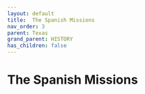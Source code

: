 ```yaml
---
layout: default
title:  The Spanish Missions
nav_order: 3
parent: Texas
grand_parent: HISTORY
has_children: false
---
```

# The Spanish Missions
